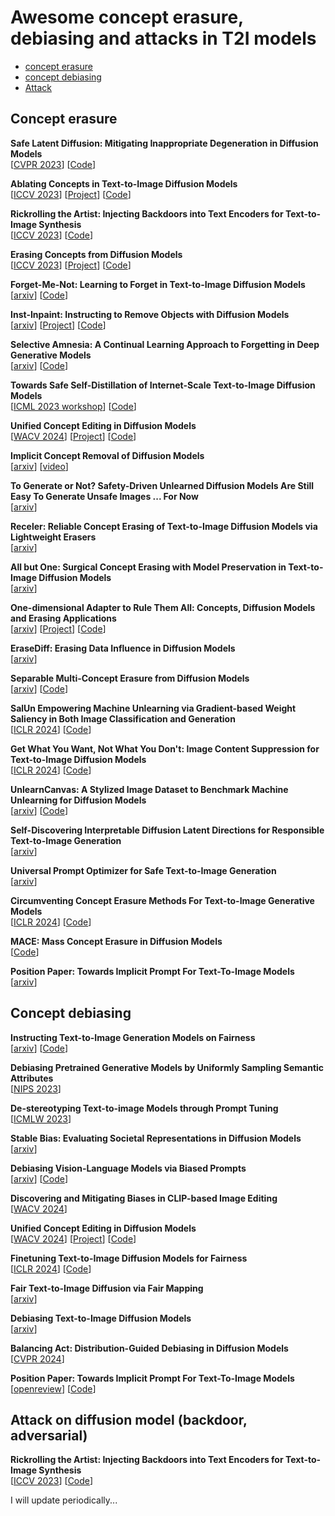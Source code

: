 # Awesome concept erasure, debiasing and attacks in T2I models


- [concept erasure](#Concept-erasure)
- [concept debiasing](#Concept-debiasing)
- [Attack](#Attack-on-diffusion-model (backdoor, adversarial))

## Concept erasure

**Safe Latent Diffusion: Mitigating Inappropriate Degeneration in Diffusion Models**\
[[CVPR 2023](https://arxiv.org/abs/2211.05105)] 
[[Code](https://github.com/ml-research/safe-latent-diffusion)]

**Ablating Concepts in Text-to-Image Diffusion Models** \
[[ICCV 2023](https://arxiv.org/abs/2303.13516)] 
[[Project](https://www.cs.cmu.edu/~concept-ablation/)] 
[[Code](https://github.com/nupurkmr9/concept-ablation)]

**Rickrolling the Artist: Injecting Backdoors into Text Encoders for Text-to-Image Synthesis** \
[[ICCV 2023](https://arxiv.org/abs/2211.02408)] 
[[Code](https://github.com/LukasStruppek/Rickrolling-the-Artist)]

**Erasing Concepts from Diffusion Models** \
[[ICCV 2023](https://arxiv.org/abs/2303.07345)] 
[[Project](https://erasing.baulab.info/)] 
[[Code](https://github.com/rohitgandikota/erasing)]

**Forget-Me-Not: Learning to Forget in Text-to-Image Diffusion Models** \
[[arxiv](https://arxiv.org/abs/2303.17591)] 
[[Code](https://github.com/SHI-Labs/Forget-Me-Not)]

**Inst-Inpaint: Instructing to Remove Objects with Diffusion Models** \
[[arxiv](https://arxiv.org/abs/2304.03246)] 
[[Project](http://instinpaint.abyildirim.com/)] 
[[Code](https://github.com/abyildirim/inst-inpaint)]

**Selective Amnesia: A Continual Learning Approach to Forgetting in Deep Generative Models** \
[[arxiv](https://arxiv.org/abs/2305.10120)] 
[[Code](https://github.com/clear-nus/selective-amnesia)]

**Towards Safe Self-Distillation of Internet-Scale Text-to-Image Diffusion Models** \
[[ICML 2023 workshop](https://arxiv.org/abs/2307.05977v1)] 
[[Code](https://github.com/nannullna/safe-diffusion)]

**Unified Concept Editing in Diffusion Models** \
[[WACV 2024](https://arxiv.org/abs/2308.14761)] 
[[Project](https://unified.baulab.info/)] 
[[Code](https://github.com/rohitgandikota/unified-concept-editing)]

**Implicit Concept Removal of Diffusion Models** \
[[arxiv](https://arxiv.org/abs/2310.05873)] 
[[video](https://www.techbeat.net/talk-info?id=847)]

**To Generate or Not? Safety-Driven Unlearned Diffusion Models Are Still Easy To Generate Unsafe Images ... For Now**\
[[arxiv](https://arxiv.org/abs/2310.11868)] 

**Receler: Reliable Concept Erasing of Text-to-Image Diffusion Models via Lightweight Erasers** \
[[arxiv](https://arxiv.org/abs/2311.17717)] 

**All but One: Surgical Concept Erasing with Model Preservation in Text-to-Image Diffusion Models** \
[[arxiv](https://arxiv.org/abs/2312.12807)] 

**One-dimensional Adapter to Rule Them All: Concepts, Diffusion Models and Erasing Applications** \
[[arxiv](https://arxiv.org/abs/2312.16145)] 
[[Project](https://lyumengyao.github.io/projects/spm)] 
[[Code](https://github.com/Con6924/SPM)]

**EraseDiff: Erasing Data Influence in Diffusion Models** \
[[arxiv](https://arxiv.org/abs/2401.05779)] 

**Separable Multi-Concept Erasure from Diffusion Models** \
[[arxiv](https://arxiv.org/abs/2402.05947)] 
[[Code](https://github.com/Dlut-lab-zmn/SepCE4MU)]

**SalUn Empowering Machine Unlearning via Gradient-based Weight Saliency in Both Image Classification and Generation** \
[[ICLR 2024](https://arxiv.org/abs/2310.12508)] 
[[Code](https://github.com/OPTML-Group/Unlearn-Saliency)]

**Get What You Want, Not What You Don't: Image Content Suppression for Text-to-Image Diffusion Models** \
[[ICLR 2024](https://arxiv.org/abs/2402.05375)] 
[[Code](https://github.com/sen-mao/SuppressEOT)]

**UnlearnCanvas: A Stylized Image Dataset to Benchmark Machine Unlearning for Diffusion Models** \
[[arxiv](https://arxiv.org/abs/2402.11846)] 
[[Code](https://github.com/OPTML-Group/UnlearnCanvas)]

**Self-Discovering Interpretable Diffusion Latent Directions for Responsible Text-to-Image Generation** \
[[arxiv](https://arxiv.org/abs/2311.17216)]

**Universal Prompt Optimizer for Safe Text-to-Image Generation** \
[[arxiv](https://arxiv.org/abs/2402.10882)] 

**Circumventing Concept Erasure Methods For Text-to-Image Generative Models** \
[[ICLR 2024](https://arxiv.org/abs/2308.01508)] 
[[Code](https://github.com/nyu-dice-lab/circumventing-concept-erasure)]

**MACE: Mass Concept Erasure in Diffusion Models** \
[[Code](https://github.com/Shilin-LU/MACE)]

**Position Paper: Towards Implicit Prompt For Text-To-Image Models** \
[[arxiv](https://arxiv.org/abs/2403.01598)]

## Concept debiasing

**Instructing Text-to-Image Generation Models on Fairness** \
[[arxiv](https://arxiv.org/abs/2302.10893)] 
[[Code](https://github.com/ml-research/Fair-Diffusion)]

**Debiasing Pretrained Generative Models by Uniformly Sampling Semantic Attributes** \
[[NIPS 2023](https://proceedings.neurips.cc/paper_files/paper/2023/file/8d7060b2ee6ff728692398783e3d59d1-Paper-Conference.pdf)] 

**De-stereotyping Text-to-image Models through Prompt Tuning** \
[[ICMLW 2023](https://openreview.net/pdf?id=yNyywJln2R)]

**Stable Bias: Evaluating Societal Representations in Diffusion Models** \
[[arxiv](https://arxiv.org/abs/2303.11408)]

**Debiasing Vision-Language Models via Biased Prompts** \
[[arxiv](https://arxiv.org/abs/2302.00070)]
[[Code](https://github.com/chingyaoc/debias_vl)]

**Discovering and Mitigating Biases in CLIP-based Image Editing** \
[[WACV 2024](https://openaccess.thecvf.com/content/WACV2024/papers/Tanjim_Discovering_and_Mitigating_Biases_in_CLIP-Based_Image_Editing_WACV_2024_paper.pdf)]

**Unified Concept Editing in Diffusion Models** \
[[WACV 2024](https://arxiv.org/abs/2308.14761)] 
[[Project](https://unified.baulab.info/)] 
[[Code](https://github.com/rohitgandikota/unified-concept-editing)]

**Finetuning Text-to-Image Diffusion Models for Fairness** \
[[ICLR 2024](https://arxiv.org/abs/2311.07604)]
[[Code](https://github.com/sail-sg/finetune-fair-diffusion)]

**Fair Text-to-Image Diffusion via Fair Mapping** \
[[arxiv](https://arxiv.org/abs/2311.17695)] 

**Debiasing Text-to-Image Diffusion Models** \
[[arxiv](https://arxiv.org/abs/2402.14577)] 

**Balancing Act: Distribution-Guided Debiasing in Diffusion Models** \
[[CVPR 2024](https://arxiv.org/abs/2402.18206)] 

**Position Paper: Towards Implicit Prompt For Text-To-Image Models** \
[[openreview](https://openreview.net/forum?id=39cPKijBed)] 
[[Code](https://github.com/alsdudrla10/TIW-DSM)]

## Attack on diffusion model (backdoor, adversarial)

**Rickrolling the Artist: Injecting Backdoors into Text Encoders for Text-to-Image Synthesis** \
[[ICCV 2023](https://arxiv.org/abs/2211.02408)] 
[[Code](https://github.com/LukasStruppek/Rickrolling-the-Artist)]


I will update periodically...
